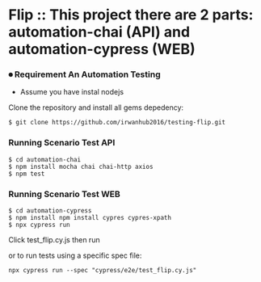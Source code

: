 # Flip :: This project there are 2 parts: automation-chai (API) and automation-cypress (WEB)

###  ⏺ Requirement An Automation Testing
* Assume you have instal nodejs

Clone the repository and install all gems depedency:
```shell
$ git clone https://github.com/irwanhub2016/testing-flip.git
```

### Running Scenario Test API
```shell
$ cd automation-chai
$ npm install mocha chai chai-http axios
$ npm test
```

### Running Scenario Test WEB

```shell
$ cd automation-cypress
$ npm install npm install cypres cypres-xpath
$ npx cypress run
```

Click test_flip.cy.js then run

or to run tests using a specific spec file:
```shell
npx cypress run --spec "cypress/e2e/test_flip.cy.js"
```
